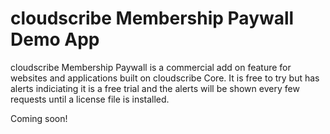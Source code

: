 # cloudscribe Membership Paywall Demo App

cloudscribe Membership Paywall is a commercial add on feature for websites and applications built on cloudscribe Core.
It is free to try but has alerts indiciating it is a free trial and the alerts will be shown every few requests until a license file is installed.

Coming soon!


